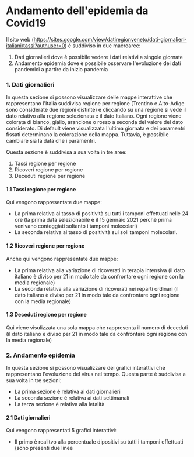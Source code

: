 # Andamento dell'epidemia da Covid19

Il sito web (https://sites.google.com/view/datiregionveneto/dati-giornalieri-italiani/tassi?authuser=0) è suddiviso in due macroaree:

1. Dati giornalieri dove è possibile vedere i dati relativi a singole giornate
2. Andamento epidemia dove è possibile osservare l'evoluzione dei dati pandemici a partire da inizio pandemia

### 1. Dati giornalieri
In questa sezione si possono visualizzare delle mappe interattive che rappresentano l'Italia suddivisa regione per regione (Trentino e Alto-Adige sono considerate due regioni distinte) e cliccando su una regione si vede il dato relativo alla regione selezionata e il dato Italiano. Ogni regione viene colorata di bianco, giallo, arancione o rosso a seconda del valore del dato considerato. Di default viene visualizzata l'ultima giornata e dei paramentri fissati determinano la colorazione della mappa. Tuttavia, è possibile cambiare sia la data che i paramentri.

Questa sezione è suddivisa a sua volta in tre aree:

1. Tassi regione per regione
2. Ricoveri regione per regione
3. Deceduti regione per regione

#### 1.1 Tassi regione per regione
Qui vengono rappresentate due mappe:
- La prima relativa al tasso di positività su tutti i tamponi effettuati nelle 24 ore (la prima data selezionabile è il 15 gennaio 2021 perchè prima venivano conteggiati soltanto i tamponi molecolari)
- La seconda relativa al tasso di positività sui soli tamponi molecolari.

#### 1.2 Ricoveri regione per regione
Anche qui vengono rappresentate due mappe:
- La prima relativa alla variazione di ricoverati in terapia intensiva (il dato italiano è diviso per 21 in modo tale da confrontare ogni regione con la media regionale)
- La seconda relativa alla variazione di ricoverati nei reparti ordinari (il dato italiano è diviso per 21 in modo tale da confrontare ogni regione con la media regionale)

#### 1.3 Deceduti regione per regione
Qui viene visulizzata una sola mappa che rappresenta il numero di deceduti (il dato italiano è diviso per 21 in modo tale da confrontare ogni regione con la media regionale)

### 2. Andamento epidemia
In questa sezione si possono visualizzare dei grafici interattivi che rappresentano l'evoluzione del virus nel tempo. 
Questa parte è suddivisa a sua volta in tre sezioni:
- La prima sezione è relativa ai dati giornalieri
- La seconda sezione è relativa ai dati settimanali
- La terza sezione è relativa alla letalità

#### 2.1 Dati giornalieri
Qui vengono rappresentati 5 grafici interattivi:
- Il primo è realitvo alla percentuale dipositivi su tutti i tamponi effettuati (sono presenti due linee 


